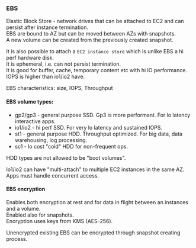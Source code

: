 ### EBS

Elastic Block Store - network drives that can be attached to EC2 and can persist after instance termination.\
EBS are bound to AZ but can be moved between AZs with snapshots.\
A new volume can be created from the previously created snapshot.

It is also possible to attach a `EC2 instance store` which is unlike EBS a hi perf hardware disk.\
It is ephemeral, i.e. can not persist termination.\
It is good for buffer, cache, temporary content etc with hi IO performance.\
IOPS is higher than io1/io2 have.

EBS characteristics: size, IOPS, Throughput

#### EBS volume types:
* gp2/gp3 - general purpose SSD. Gp3 is more performant. For lo latency interactive apps.
* io1/io2 - hi perf SSD. For very lo latency and sustained IOPS.
* st1 - general purpose HDD. Throughput optimized. For big data, data warehousing, log processing.
* sc1 - lo cost "cold" HDD for non-frequent ops.

HDD types are not allowed to be "boot volumes".

Io1/io2 can have "multi-attach" to multiple EC2 instances in the same AZ. Apps must handle concurrent access.

#### EBS encryption
Enables both encryption at rest and for data in flight between an instances and a volume.\
Enabled also for snapshots.\
Encryption uses keys from KMS (AES-256).

Unencrypted existing EBS can be encrypted through snapshot creating process.
